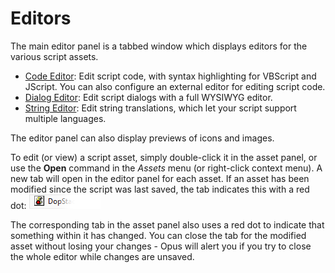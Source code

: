 # Editors

The main editor panel is a tabbed window which displays editors for the various script assets.

- [Code Editor](/Manual/scripting/script_editor/editors/code_editor.md): Edit script code, with syntax highlighting for VBScript and JScript. You can also configure an external editor for editing script code.
- [Dialog Editor](/Manual/scripting/script_editor/editors/dialog_editor/RAEDME.md): Edit script dialogs with a full WYSIWYG editor.
- [String Editor](/Manual/scripting/script_editor/editors/string_editor.md): Edit string translations, which let your script support multiple languages.

The editor panel can also display previews of icons and images.

To edit (or view) a script asset, simply double-click it in the asset panel, or use the **Open** command in the *Assets* menu (or right-click context menu). A new tab will open in the editor panel for each asset. If an asset has been modified since the script was last saved, the tab indicates this with a red dot: ![](/Manual/images/media/13/scripteditor_tab.png)

The corresponding tab in the asset panel also uses a red dot to indicate that something within it has changed. You can close the tab for the modified asset without losing your changes - Opus will alert you if you try to close the whole editor while changes are unsaved.
